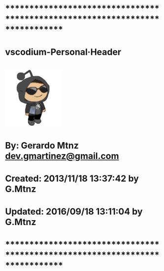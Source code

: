 # **************************************************************************** #
#                                                                              #
#                                                                              #
#    vscodium-Personal·Header                                                  #
#                                                  ![alt text](image.png)      #
#    By: Gerardo Mtnz <dev.gmartinez@gmail.com>                                #
#                                                                              #
#    Created: 2013/11/18 13:37:42 by G.Mtnz                                    #
#    Updated: 2016/09/18 13:11:04 by G.Mtnz                                    #
#                                                                              #
# **************************************************************************** #
#